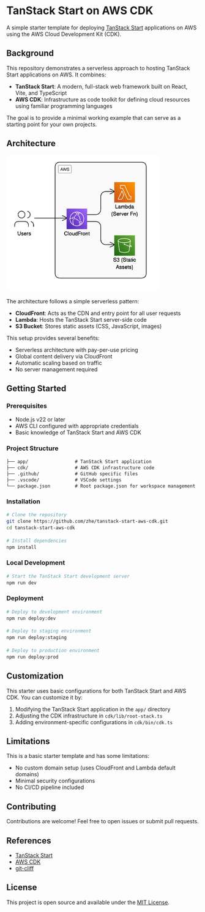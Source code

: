 # TanStack Start on AWS CDK

A simple starter template for deploying [TanStack Start](https://tanstack.com/start) applications on AWS using the AWS Cloud Development Kit (CDK).

## Background

This repository demonstrates a serverless approach to hosting TanStack Start applications on AWS. It combines:

- **TanStack Start**: A modern, full-stack web framework built on React, Vite, and TypeScript
- **AWS CDK**: Infrastructure as code toolkit for defining cloud resources using familiar programming languages

The goal is to provide a minimal working example that can serve as a starting point for your own projects.

## Architecture

<img src="./.github/images/diagram-export-06-04-2025.png" alt="TanStack Start on AWS Architecture" width="400" height="auto">

The architecture follows a simple serverless pattern:

- **CloudFront**: Acts as the CDN and entry point for all user requests
- **Lambda**: Hosts the TanStack Start server-side code
- **S3 Bucket**: Stores static assets (CSS, JavaScript, images)

This setup provides several benefits:

- Serverless architecture with pay-per-use pricing
- Global content delivery via CloudFront
- Automatic scaling based on traffic
- No server management required

## Getting Started

### Prerequisites

- Node.js v22 or later
- AWS CLI configured with appropriate credentials
- Basic knowledge of TanStack Start and AWS CDK

### Project Structure

```
├── app/                 # TanStack Start application
├── cdk/                 # AWS CDK infrastructure code
├── .github/             # GitHub specific files
├── .vscode/             # VSCode settings
└── package.json         # Root package.json for workspace management
```

### Installation

```bash
# Clone the repository
git clone https://github.com/zhe/tanstack-start-aws-cdk.git
cd tanstack-start-aws-cdk

# Install dependencies
npm install
```

### Local Development

```bash
# Start the TanStack Start development server
npm run dev
```

### Deployment

```bash
# Deploy to development environment
npm run deploy:dev

# Deploy to staging environment
npm run deploy:staging

# Deploy to production environment
npm run deploy:prod
```

## Customization

This starter uses basic configurations for both TanStack Start and AWS CDK. You can customize it by:

1. Modifying the TanStack Start application in the `app/` directory
2. Adjusting the CDK infrastructure in `cdk/lib/root-stack.ts`
3. Adding environment-specific configurations in `cdk/bin/cdk.ts`

## Limitations

This is a basic starter template and has some limitations:

- No custom domain setup (uses CloudFront and Lambda default domains)
- Minimal security configurations
- No CI/CD pipeline included

## Contributing

Contributions are welcome! Feel free to open issues or submit pull requests.

## References

- [TanStack Start](https://tanstack.com/start/latest)
- [AWS CDK](https://docs.aws.amazon.com/cdk/latest/guide/home.html)
- [git-cliff](https://github.com/orhun/git-cliff)

## License

This project is open source and available under the [MIT License](LICENSE).
